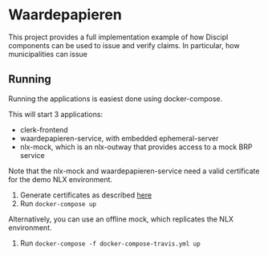 # Waardepapieren

This project provides a full implementation example of how Discipl components can be used to issue and
verify claims. In particular, how municipalities can issue 


## Running 

Running the applications is easiest done using docker-compose. 

This will start 3 applications:

- clerk-frontend
- waardepapieren-service, with embedded ephemeral-server
- nlx-mock, which is an nlx-outway that provides access to a mock BRP service

Note that the nlx-mock and waardepapieren-service need a valid certificate for the demo NLX environment.

1. Generate certificates as described [here](https://docs.nlx.io/get-started/create-certificates/)
2. Run `docker-compose up`

Alternatively, you can use an offline mock, which replicates the NLX environment.

1. Run `docker-compose -f docker-compose-travis.yml up`




